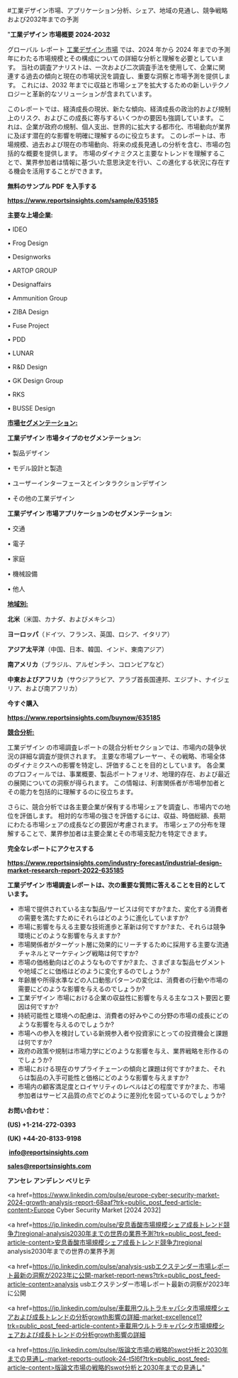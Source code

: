 #工業デザイン市場、アプリケーション分析、シェア、地域の見通し、競争戦略および2032年までの予測

"<strong>工業デザイン 市場概要 2024-2032</strong>

グローバル レポート <a href=https://www.reportsinsights.com/sample/635185>工業デザイン 市場</a> では、2024 年から 2024 年までの予測年にわたる市場規模とその構成についての詳細な分析と理解を必要としています。 当社の調査アナリストは、一次および二次調査手法を使用して、企業に関連する過去の傾向と現在の市場状況を調査し、重要な洞察と市場予測を提供します。 これには、2032 年までに収益と市場シェアを拡大​​するための新しいテクノロジーと革新的なソリューションが含まれています。

このレポートでは、経済成長の現状、新たな傾向、経済成長の政治的および規制上のリスク、およびこの成長に寄与するいくつかの要因も強調しています。 これは、企業が政府の規制、個人支出、世界的に拡大する都市化、市場動向が業界に及ぼす潜在的な影響を明確に理解するのに役立ちます。 このレポートは、市場規模、過去および現在の市場動向、将来の成長見通しの分析を含む、市場の包括的な概要を提供します。 市場のダイナミクスと主要なトレンドを理解することで、業界参加者は情報に基づいた意思決定を行い、この進化する状況に存在する機会を活用することができます。

<strong><b>無料のサンプル PDF を入手する</b></strong>

<a href=https://www.reportsinsights.com/sample/635185><strong><u>https://www.reportsinsights.com/sample/635185</u></strong></a>

<strong>主要な上場企業:</strong>

• IDEO

• Frog Design

• Designworks

• ARTOP GROUP

• Designaffairs

• Ammunition Group

• ZIBA Design

• Fuse Project

• PDD

• LUNAR

• R&D Design

• GK Design Group

• RKS

• BUSSE Design

<strong><u>市場セグメンテーション</u></strong><strong><u>:</u></strong>

<strong>工業デザイン 市場タイプのセグメンテーション:</strong>

• 製品デザイン

• モデル設計と製造

• ユーザーインターフェースとインタラクションデザイン

• その他の工業デザイン

<strong>工業デザイン 市場アプリケーションのセグメンテーション:</strong>

• 交通

• 電子

• 家庭

• 機械設備

• 他人

<strong><u>地域別</u></strong><strong><u>:</u></strong>

<strong>北米</strong>（米国、カナダ、およびメキシコ）

<strong>ヨーロッパ</strong>（ドイツ、フランス、英国、ロシア、イタリア）

<strong>アジア太平洋</strong>（中国、日本、韓国、インド、東南アジア）

<strong>南アメリカ</strong>（ブラジル、アルゼンチン、コロンビアなど）

<strong>中東およびアフリカ</strong>（サウジアラビア、アラブ首長国連邦、エジプト、ナイジェリア、および南アフリカ）

<strong>今すぐ購入</strong>

<a href=https://www.reportsinsights.com/buynow/635185><strong><u>https://www.reportsinsights.com/buynow/635185</u></strong></a>

<strong><u>競合分析:</u></strong>

工業デザイン の市場調査レポートの競合分析セクションでは、市場内の競争状況の詳細な調査が提供されます。 主要な市場プレーヤー、その戦略、市場全体のダイナミクスへの影響を特定し、評価することを目的としています。 各企業のプロフィールでは、事業概要、製品ポートフォリオ、地理的存在、および最近の展開についての洞察が得られます。 この情報は、利害関係者が市場参加者とその能力を包括的に理解するのに役立ちます。

さらに、競合分析では各主要企業が保有する市場シェアを調査し、市場内での地位を評価します。 相対的な市場の強さを評価するには、収益、時価総額、長期にわたる市場シェアの成長などの要因が考慮されます。 市場シェアの分布を理解することで、業界参加者は主要企業とその市場支配力を特定できます。

<strong>完全なレポートにアクセスする</strong>

<a href=https://www.reportsinsights.com/industry-forecast/industrial-design-market-research-report-2022-635185><strong><u><b>https://www.reportsinsights.com/industry-forecast/industrial-design-market-research-report-2022-635185</b></u></strong></a>

<strong><b>工業デザイン 市場調査レポートは、次の重要な質問に答えることを目的としています。</b></strong>
<ul>
  <li>市場で提供されている主な製品/サービスは何ですか?また、変化する消費者の需要を満たすためにそれらはどのように進化していますか?</li>
  <li>市場に影響を与える主要な技術進歩と革新は何ですか?また、それらは競争環境にどのような影響を与えますか?</li>
  <li>市場関係者がターゲット層に効果的にリーチするために採用する主要な流通チャネルとマーケティング戦略は何ですか?</li>
  <li>市場の価格動向はどのようなものですか?また、さまざまな製品セグメントや地域ごとに価格はどのように変化するのでしょうか?</li>
  <li>年齢層や所得水準などの人口動態パターンの変化は、消費者の行動や市場の需要にどのような影響を与えるのでしょうか?</li>
  <li>工業デザイン 市場における企業の収益性に影響を与える主なコスト要因と要因は何ですか?</li>
  <li>持続可能性と環境への配慮は、消費者の好みやこの分野の市場の成長にどのような影響を与えるのでしょうか?</li>
  <li>市場への参入を検討している新規参入者や投資家にとっての投資機会と課題は何ですか?</li>
  <li>政府の政策や規制は市場力学にどのような影響を与え、業界戦略を形作るのでしょうか?</li>
  <li>市場における現在のサプライチェーンの傾向と課題は何ですか?また、それらは製品の入手可能性と価格にどのような影響を与えますか?</li>
  <li>市場内の顧客満足度とロイヤリティのレベルはどの程度ですか?また、市場参加者はサービス品質の点でどのように差別化を図っているのでしょうか?</li>
</ul>
<strong>お問い合わせ：</strong>

<strong>(US) +1-214-272-0393</strong>

<strong>(UK) +44-20-8133-9198</strong>

<strong> </strong><a href=info@reportsinsights.com><strong><u>info@reportsinsights.com</u></strong></a>

<a href=sales@reportsinsights.com><strong><u>sales@reportsinsights.com</u></strong></a>

<strong>アンセレ アンデレン ベリヒテ</strong>

<a href=https://www.linkedin.com/pulse/europe-cyber-security-market-2024-growth-analysis-report-68aaf?trk=public_post_feed-article-content>Europe Cyber Security Market [2024 2032]</a>

<a href=https://jp.linkedin.com/pulse/安息香酸市場規模シェア成長トレンド競争力regional-analysis2030年までの世界の業界予測?trk=public_post_feed-article-content>安息香酸市場規模シェア成長トレンド競争力regional analysis2030年までの世界の業界予測</a>

<a href=https://jp.linkedin.com/pulse/analysis-usbエクステンダー市場レポート最新の洞察が2023年に公開-market-report-news?trk=public_post_feed-article-content>analysis usbエクステンダー市場レポート最新の洞察が2023年に公開</a>

<a href=https://jp.linkedin.com/pulse/車載用ウルトラキャパシタ市場規模シェアおよび成長トレンドの分析growth影響の詳細-market-excellence1?trk=public_post_feed-article-content>車載用ウルトラキャパシタ市場規模シェアおよび成長トレンドの分析growth影響の詳細</a>

<a href=https://jp.linkedin.com/pulse/版論文市場の戦略的swot分析と2030年までの見通し-market-reports-outlook-24-t5l6f?trk=public_post_feed-article-content>版論文市場の戦略的swot分析と2030年までの見通し</a>"
